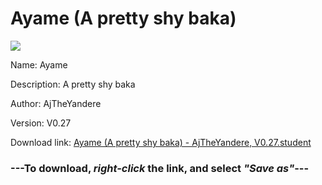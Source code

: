 # Ayame (A pretty shy baka)

<img src = "https://raw.githubusercontent.com/Arbiter1223/Koukou-Gurashi-Custom-Students/master/Students/Files/Ayame%20(A%20pretty%20shy%20baka).png">

Name: Ayame

Description: A pretty shy baka

Author: AjTheYandere

Version: V0.27

Download link: <a href="https://raw.githubusercontent.com/Arbiter1223/Koukou-Gurashi-Custom-Students/master/Students/Files/Ayame%20(A%20pretty%20shy%20baka)%20-%20AjTheYandere%2C%20V0.27.student">Ayame (A pretty shy baka) - AjTheYandere, V0.27.student</a>

### ---**To download, _right-click_ the link, and select _"Save as"_**---
